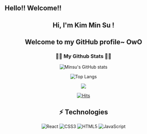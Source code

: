 ## Hello!! Welcome!!

<h2 align="center"> Hi, I'm Kim Min Su </a>!</h1>
<h2 align="center">Welcome to my GitHub profile~ OwO </h1>



<h3 align="center">👩‍💻 My Github Stats 👩‍💻</h3>
<div align="center">

![Minsu's GitHub stats](https://github-readme-stats.vercel.app/api?username=Minsu1322&show_icons=true&theme=radical)

![Top Langs](https://github-readme-stats.vercel.app/api/top-langs/?username=Minsu1322&layout=compact)

<p align="center">
  <a href="https://hits.seeyoufarm.com"><img src="https://hits.seeyoufarm.com/api/count/incr/badge.svg?url=https%3A%2F%2Fgithub.com%2Fhyeinisfree&count_bg=%2341B883&title_bg=%23CDC2C2&icon=github.svg&icon_color=%23E7E7E7&title=hits&edge_flat=false"/></a>
</p>

[![Hits](https://hits.seeyoufarm.com/api/count/incr/badge.svg?url=https%3A%2F%2Fgithub.com%2FMinsu1322%2Fhit-counter&count_bg=%237DD1F8&title_bg=%23B0AAAA&icon=awesomelists.svg&icon_color=%23000000&title=Visit&edge_flat=false)](https://hits.seeyoufarm.com)



## ⚡ Technologies
![React](https://img.shields.io/badge/-React-black?style=flat-square&logo=react)
![CSS3](https://img.shields.io/badge/-CSS3-1572B6?style=flat-square&logo=css3)
![HTML5](https://img.shields.io/badge/-HTML5-E34F26?style=flat-square&logo=html5&logoColor=white)
![JavaScript](https://img.shields.io/badge/-JavaScript-black?style=flat-square&logo=javascript)

